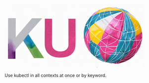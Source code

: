 <p align="center">
  
![kuball](logo.png)
  
Use kubectl in all contexts at once or by keyword.

</p>
